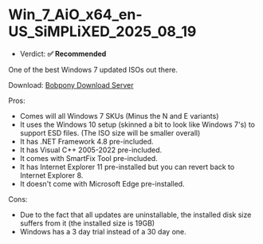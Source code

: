 # Win_7_AiO_x64_en-US_SiMPLiXED_2025_08_19

- Verdict: **✅ Recommended**

One of the best Windows 7 updated ISOs out there.

Download: [Bobpony Download Server](https://dl.bobpony.com/windows/unofficial/Win_7_AiO_x64_en-US_SiMPLiXED_2025_08_19.iso)

Pros:
- Comes will all Windows 7 SKUs (Minus the N and E variants)
- It uses the Windows 10 setup (skinned a bit to look like Windows 7's) to support ESD files. (The ISO size will be smaller overall)
- It has .NET Framework 4.8 pre-included.
- It has Visual C++ 2005-2022 pre-included.
- It comes with SmartFix Tool pre-included.
- It has Internet Explorer 11 pre-installed but you can revert back to Internet Explorer 8.
- It doesn't come with Microsoft Edge pre-installed.

Cons:
- Due to the fact that all updates are uninstallable, the installed disk size suffers from it (the installed size is 19GB)
- Windows has a 3 day trial instead of a 30 day one.